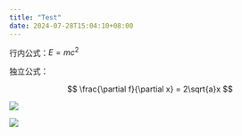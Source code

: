 ```yaml
---
title: "Test"
date: 2024-07-28T15:04:10+08:00
---
```


行内公式：$E = mc^2$

独立公式：

$$
\frac{\partial f}{\partial x} = 2\sqrt{a}x
$$

![](https://latex.codecogs.com/svg.image?E=mc^2)

![](https://latex.codecogs.com/svg.image?\frac{\partial&space;f}{\partial&space;x}=2\sqrt{a}x)

